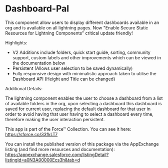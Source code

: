 # Dashboard-Pal

This component allow users to display different dashboards available in an org and is available on all lightning pages. Now "Enable Secure Static Resources for Lightning Components" critical update friendly!

Highlights:

- V2 Additions include folders, quick start guide, sorting, community support, custom labels and other improvements which can be viewed in the documentation below
- Persistent (Allows user selection to be saved dynamically)
- Fully responsive design with minimalistic approach taken to utilise the Dashboard API (Height and Title can be changed)

Additional Details:

The lightning component enables the user to choose a dashboard from a list of available folders in the org, upon selecting a dashboard this dashboard is saved for current user, replacing the default dashboard for that user in order to avoid having that user having to select a dashboard every time, therefore making the user interaction persistent.

This app is part of the Force™ Collection.
You can see it here: https://sforce.co/33fkLT7

You can install the published version of this package via the AppExchange listing (and find more resources and documentation): https://appexchange.salesforce.com/listingDetail?listingId=a0N3A00000Ecs3h&tab=d
